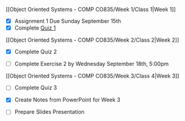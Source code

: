 [[Object Oriented Systems - COMP CO835/Week 1/Class 1|Week 1]]

- [x] Assignment 1 Due Sunday September 15th
- [x] Complete [Quiz 1](https://mycanvas.mohawkcollege.ca/courses/106931/quizzes/438045)

[[Object Oriented Systems - COMP CO835/Week 2/Class 2|Week 2]]

- [x] Complete Quiz 2
- [ ] Complete Exercise 2 by Wednesday September 18th, 5:00pm


[[Object Oriented Systems - COMP CO835/Week 3/Class 4|Week 3]]

- [ ] Complete Quiz 3 
- [x] Create Notes from PowerPoint for Week 3
- [ ] Prepare Slides Presentation







